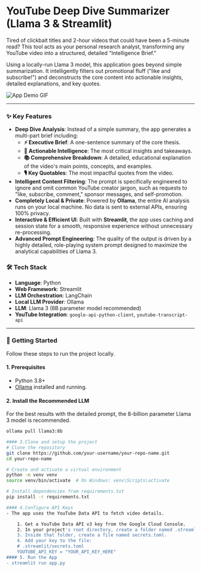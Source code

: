 # YouTube Deep Dive Summarizer (Llama 3 & Streamlit)

Tired of clickbait titles and 2-hour videos that could have been a 5-minute read? This tool acts as your personal research analyst, transforming any YouTube video into a structured, detailed "Intelligence Brief."

Using a locally-run Llama 3 model, this application goes beyond simple summarization. It intelligently filters out promotional fluff ("like and subscribe!") and deconstructs the core content into actionable insights, detailed explanations, and key quotes.

![App Demo GIF](URL_TO_YOUR_DEMO_GIF)

---

### ✨ Key Features

- **Deep Dive Analysis**: Instead of a simple summary, the app generates a multi-part brief including:
  - **⚡ Executive Brief**: A one-sentence summary of the core thesis.
  - **🎯 Actionable Intelligence**: The most critical insights and takeaways.
  - **📚 Comprehensive Breakdown**: A detailed, educational explanation of the video's main points, concepts, and examples.
  - **🎙️ Key Quotables**: The most impactful quotes from the video.
- **Intelligent Content Filtering**: The prompt is specifically engineered to ignore and omit common YouTube creator jargon, such as requests to "like, subscribe, comment," sponsor messages, and self-promotion.
- **Completely Local & Private**: Powered by **Ollama**, the entire AI analysis runs on your local machine. No data is sent to external APIs, ensuring 100% privacy.
- **Interactive & Efficient UI**: Built with **Streamlit**, the app uses caching and session state for a smooth, responsive experience without unnecessary re-processing.
- **Advanced Prompt Engineering**: The quality of the output is driven by a highly detailed, role-playing system prompt designed to maximize the analytical capabilities of Llama 3.

### 🛠️ Tech Stack

- **Language**: Python
- **Web Framework**: Streamlit
- **LLM Orchestration**: LangChain
- **Local LLM Provider**: Ollama
- **LLM**: Llama 3 (8B parameter model recommended)
- **YouTube Integration**: `google-api-python-client`, `youtube-transcript-api`

---

### 🚀 Getting Started

Follow these steps to run the project locally.

#### 1. Prerequisites

- Python 3.8+
- [Ollama](https://ollama.com/) installed and running.

#### 2. Install the Recommended LLM

For the best results with the detailed prompt, the 8-billion parameter Llama 3 model is recommended.

```sh
ollama pull llama3:8b

#### 3.Clone and setup the project
# Clone the repository
git clone https://github.com/your-username/your-repo-name.git
cd your-repo-name

# Create and activate a virtual environment
python -m venv venv
source venv/bin/activate  # On Windows: venv\Scripts\activate

# Install dependencies from requirements.txt
pip install -r requirements.txt

#### 4.Configure API Keys
- The app uses the YouTube Data API to fetch video details.

    1. Get a YouTube Data API v3 key from the Google Cloud Console.
    2. In your project's root directory, create a folder named .streamlit.
    3. Inside that folder, create a file named secrets.toml.
    4. Add your key to the file:
    # .streamlit/secrets.toml
    YOUTUBE_API_KEY = "YOUR_API_KEY_HERE"
#### 5. Run the App
- streamlit run app.py



```
